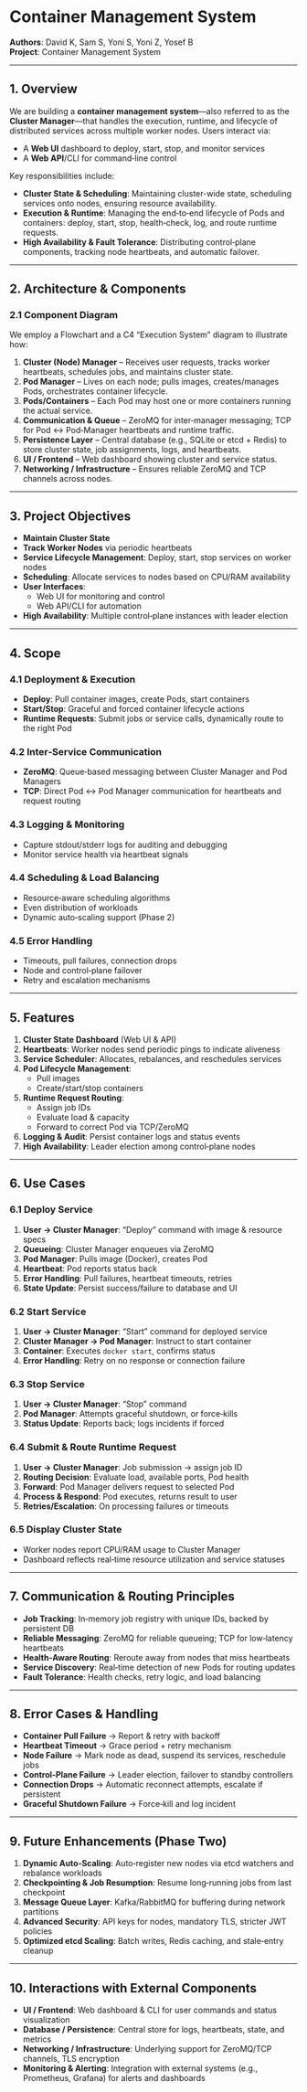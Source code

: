 # Container Management System

**Authors**: David K, Sam S, Yoni S, Yoni Z, Yosef B  
**Project**: Container Management System

---

## 1. Overview

We are building a **container management system**—also referred to as the **Cluster Manager**—that handles the execution, runtime, and lifecycle of distributed services across multiple worker nodes. Users interact via:

- A **Web UI** dashboard to deploy, start, stop, and monitor services  
- A **Web API**/CLI for command‑line control

Key responsibilities include:

- **Cluster State & Scheduling**: Maintaining cluster-wide state, scheduling services onto nodes, ensuring resource availability.  
- **Execution & Runtime**: Managing the end‑to‑end lifecycle of Pods and containers: deploy, start, stop, health‑check, log, and route runtime requests.  
- **High Availability & Fault Tolerance**: Distributing control‑plane components, tracking node heartbeats, and automatic failover.

---

## 2. Architecture & Components

### 2.1 Component Diagram
We employ a Flowchart and a C4 “Execution System” diagram to illustrate how:

1. **Cluster (Node) Manager** – Receives user requests, tracks worker heartbeats, schedules jobs, and maintains cluster state.  
2. **Pod Manager** – Lives on each node; pulls images, creates/manages Pods, orchestrates container lifecycle.  
3. **Pods/Containers** – Each Pod may host one or more containers running the actual service.  
4. **Communication & Queue** – ZeroMQ for inter‑manager messaging; TCP for Pod ↔ Pod‑Manager heartbeats and runtime traffic.  
5. **Persistence Layer** – Central database (e.g., SQLite or etcd + Redis) to store cluster state, job assignments, logs, and heartbeats.  
6. **UI / Frontend** – Web dashboard showing cluster and service status.  
7. **Networking / Infrastructure** – Ensures reliable ZeroMQ and TCP channels across nodes.

---

## 3. Project Objectives

- **Maintain Cluster State**  
- **Track Worker Nodes** via periodic heartbeats  
- **Service Lifecycle Management**: Deploy, start, stop services on worker nodes  
- **Scheduling**: Allocate services to nodes based on CPU/RAM availability  
- **User Interfaces**:  
  - Web UI for monitoring and control  
  - Web API/CLI for automation  
- **High Availability**: Multiple control‑plane instances with leader election  

---

## 4. Scope

### 4.1 Deployment & Execution
- **Deploy**: Pull container images, create Pods, start containers  
- **Start/Stop**: Graceful and forced container lifecycle actions  
- **Runtime Requests**: Submit jobs or service calls, dynamically route to the right Pod  

### 4.2 Inter‑Service Communication
- **ZeroMQ**: Queue‑based messaging between Cluster Manager and Pod Managers  
- **TCP**: Direct Pod ↔ Pod Manager communication for heartbeats and request routing  

### 4.3 Logging & Monitoring
- Capture stdout/stderr logs for auditing and debugging  
- Monitor service health via heartbeat signals  

### 4.4 Scheduling & Load Balancing
- Resource‑aware scheduling algorithms  
- Even distribution of workloads  
- Dynamic auto‑scaling support (Phase 2)

### 4.5 Error Handling
- Timeouts, pull failures, connection drops  
- Node and control‑plane failover  
- Retry and escalation mechanisms  

---

## 5. Features

1. **Cluster State Dashboard** (Web UI & API)  
2. **Heartbeats**: Worker nodes send periodic pings to indicate aliveness  
3. **Service Scheduler**: Allocates, rebalances, and reschedules services  
4. **Pod Lifecycle Management**:  
   - Pull images  
   - Create/start/stop containers  
5. **Runtime Request Routing**:  
   - Assign job IDs  
   - Evaluate load & capacity  
   - Forward to correct Pod via TCP/ZeroMQ  
6. **Logging & Audit**: Persist container logs and status events  
7. **High Availability**: Leader election among control‑plane nodes  

---

## 6. Use Cases

### 6.1 Deploy Service
1. **User → Cluster Manager**: “Deploy” command with image & resource specs  
2. **Queueing**: Cluster Manager enqueues via ZeroMQ  
3. **Pod Manager**: Pulls image (Docker), creates Pod  
4. **Heartbeat**: Pod reports status back  
5. **Error Handling**: Pull failures, heartbeat timeouts, retries  
6. **State Update**: Persist success/failure to database and UI  

### 6.2 Start Service
1. **User → Cluster Manager**: “Start” command for deployed service  
2. **Cluster Manager → Pod Manager**: Instruct to start container  
3. **Container**: Executes `docker start`, confirms status  
4. **Error Handling**: Retry on no response or connection failure  

### 6.3 Stop Service
1. **User → Cluster Manager**: “Stop” command  
2. **Pod Manager**: Attempts graceful shutdown, or force‑kills  
3. **Status Update**: Reports back; logs incidents if forced  

### 6.4 Submit & Route Runtime Request
1. **User → Cluster Manager**: Job submission → assign job ID  
2. **Routing Decision**: Evaluate load, available ports, Pod health  
3. **Forward**: Pod Manager delivers request to selected Pod  
4. **Process & Respond**: Pod executes, returns result to user  
5. **Retries/Escalation**: On processing failures or timeouts  

### 6.5 Display Cluster State
- Worker nodes report CPU/RAM usage to Cluster Manager  
- Dashboard reflects real‑time resource utilization and service statuses  

---

## 7. Communication & Routing Principles

- **Job Tracking**: In‑memory job registry with unique IDs, backed by persistent DB  
- **Reliable Messaging**: ZeroMQ for reliable queueing; TCP for low‑latency heartbeats  
- **Health‑Aware Routing**: Reroute away from nodes that miss heartbeats  
- **Service Discovery**: Real‑time detection of new Pods for routing updates  
- **Fault Tolerance**: Health checks, retry logic, and load balancing  

---

## 8. Error Cases & Handling

- **Container Pull Failure** → Report & retry with backoff  
- **Heartbeat Timeout** → Grace period + retry mechanism  
- **Node Failure** → Mark node as dead, suspend its services, reschedule jobs  
- **Control‑Plane Failure** → Leader election, failover to standby controllers  
- **Connection Drops** → Automatic reconnect attempts, escalate if persistent  
- **Graceful Shutdown Failure** → Force‑kill and log incident  

---

## 9. Future Enhancements (Phase Two)

1. **Dynamic Auto‑Scaling**: Auto‑register new nodes via etcd watchers and rebalance workloads  
2. **Checkpointing & Job Resumption**: Resume long‑running jobs from last checkpoint  
3. **Message Queue Layer**: Kafka/RabbitMQ for buffering during network partitions  
4. **Advanced Security**: API keys for nodes, mandatory TLS, stricter JWT policies  
5. **Optimized etcd Scaling**: Batch writes, Redis caching, and stale‑entry cleanup  

---

## 10. Interactions with External Components

- **UI / Frontend**: Web dashboard & CLI for user commands and status visualization  
- **Database / Persistence**: Central store for logs, heartbeats, state, and metrics  
- **Networking / Infrastructure**: Underlying support for ZeroMQ/TCP channels, TLS encryption  
- **Monitoring & Alerting**: Integration with external systems (e.g., Prometheus, Grafana) for alerts and dashboards  
